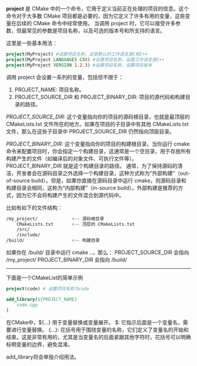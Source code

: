 **project** 是 CMake 中的一个命令，它用于定义当前正在处理的项目的信息。这个命令对于大多数 CMake 项目都是必要的，因为它定义了许多有用的变量，这些变量在后续的 CMake 命令中经常使用。
当调用 project 时，它可以接受许多参数，但最常见的参数是项目名称，以及可选的版本号和所支持的语言。

这里是一些基本用法：

```cmake
project(MyProject) #设置项目名称，这里默认的工作语言是C和C++
project(MyProject LANGUAGES CXX) #设置项目名称，设置工作语言是C++
project(MyProject VERSION 1.2.3) #设置项目名称，设置项目版本
```

调用 project 会设置一系列的变量，包括但不限于：
1. PROJECT_NAME: 项目名称。
2. PROJECT_SOURCE_DIR 和 PROJECT_BINARY_DIR: 项目的源代码和构建目录的路径。

*PROJECT_SOURCE_DIR:*
这个变量指向你的项目的源码根目录，也就是最顶层的 CMakeLists.txt 文件所在的地方。如果在项目的子目录中有其他 CMakeLists.txt 文件，那么在这些子目录中 PROJECT_SOURCE_DIR 仍然指向顶层目录。

*PROJECT_BINARY_DIR:*
这个变量指向你的项目的构建根目录。当你运行 cmake 命令来配置项目时，你会指定一个构建目录，这通常是一个空目录，用于存放所有构建产生的文件（如编译后的对象文件、可执行文件等）。PROJECT_BINARY_DIR 就是这个构建目录的路径。
通常，为了保持源码的清洁，开发者会在源码目录之外选择一个构建目录，这种方式称为“外部构建”（out-of-source build）。但是，如果你直接在源码目录中运行 cmake，则源码目录和构建目录会相同，这称为“内部构建”（in-source build）。外部构建是推荐的方式，因为它不会将构建产生的文件混合到源代码中。

比如有如下的文件结构：
```bash
/my_project/             <-- 源码根目录
    CMakeLists.txt       <-- 顶层的 CMakeLists.txt
    /src/
    /include/
/build/                  <-- 构建目录
```
如果你在 /build/ 目录中运行 cmake ..，那么：
PROJECT_SOURCE_DIR 会指向 /my_project/
PROJECT_BINARY_DIR 会指向 /build/

___

下面是一个CMakeList的简单示例
```cmake
project(code) # 设置项目名称为code

add_library(${PROJECT_NAME}
    code.cpp
)
```

在CMake中，\${...} 用于变量替换或变量展开。
$: 它指示后面是一个变量名，需要进行变量替换。
{...}: 花括号用于围绕变量的名称，它们定义了变量名的开始和结束。这是非常有用的，尤其是当变量名的后面紧跟其他字符时，花括号可以明确标明变量的边界，避免混淆。

add_library将会单独介绍用法。